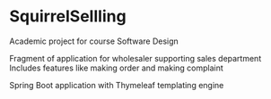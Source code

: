 # SquirrelSellling

Academic project for course Software Design

Fragment of application for wholesaler supporting sales department
Includes features like making order and making complaint

Spring Boot application with Thymeleaf templating engine
